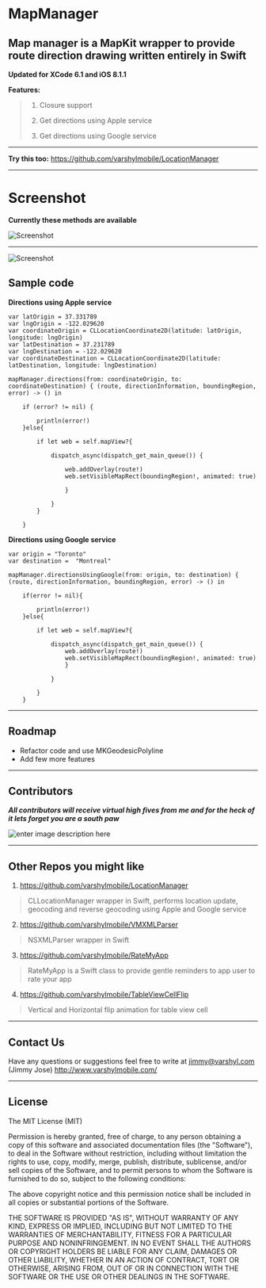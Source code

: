 MapManager
=====================

Map manager is a MapKit wrapper to provide route direction drawing written entirely in Swift
----------------------------------

**Updated for XCode 6.1 and iOS 8.1.1**

**Features:**
>  1) Closure support 
>  
>  2) Get directions using Apple service 
>  
>  3) Get directions using Google service 


----------


**Try this too:**
https://github.com/varshylmobile/LocationManager


----------


Screenshot
==========
**Currently these methods are available**

![Screenshot](http://imgur.com/qhytrPs.png)

----------

![Screenshot](http://imgur.com/BpZ8XPx.png)



Sample code
-----------

**Directions using Apple service**

    var latOrigin = 37.331789
    var lngOrigin = -122.029620
    var coordinateOrigin = CLLocationCoordinate2D(latitude: latOrigin, longitude: lngOrigin)
    var latDestination = 37.231789
    var lngDestination = -122.029620
    var coordinateDestination = CLLocationCoordinate2D(latitude: latDestination, longitude: lngDestination)
        
    mapManager.directions(from: coordinateOrigin, to: coordinateDestination) { (route, directionInformation, boundingRegion, error) -> () in
            
        if (error? != nil) {
                
            println(error!)
        }else{
                
            if let web = self.mapView?{
                    
                dispatch_async(dispatch_get_main_queue()) {
                        
                    web.addOverlay(route!)
                    web.setVisibleMapRect(boundingRegion!, animated: true)
                        
                    }
                    
                }
            }
            
        }
            

**Directions using Google service**

    var origin = "Toronto"
    var destination =  "Montreal"
        
    mapManager.directionsUsingGoogle(from: origin, to: destination) { (route, directionInformation, boundingRegion, error) -> () in
            
        if(error != nil){
                
            println(error!)
        }else{
                
            if let web = self.mapView?{
                    
                dispatch_async(dispatch_get_main_queue()) {
                    web.addOverlay(route!)
                    web.setVisibleMapRect(boundingRegion!, animated: true)
                	}
                    
            	}
                
        	}
    	}

----------

Roadmap
---------------

 - Refactor code and use MKGeodesicPolyline
 - Add few more features


----------

Contributors 
---------------
***All contributors will receive virtual high fives from me and for the heck of it lets forget you are a south paw***

![enter image description here](https://dl.dropbox.com/s/n32dq4fle8fh7l4/internet-high-five.jpg)



----------

Other Repos you might like
--------------------------

1) https://github.com/varshylmobile/LocationManager

> CLLocationManager wrapper in Swift, performs location update,
> geocoding and reverse geocoding using Apple and Google service
> 

2) https://github.com/varshylmobile/VMXMLParser

> NSXMLParser wrapper in Swift

3) https://github.com/varshylmobile/RateMyApp

> RateMyApp is a Swift class to provide gentle reminders to app user to
> rate your app

4) https://github.com/varshylmobile/TableViewCellFlip

> Vertical and Horizontal flip animation for table view cell


----------
Contact Us
---------------

Have any questions or suggestions feel free to write at jimmy@varshyl.com (Jimmy Jose)
http://www.varshylmobile.com/

----------
## License

The MIT License (MIT)

Permission is hereby granted, free of charge, to any person obtaining a copy of this software and associated documentation files (the "Software"), to deal in the Software without restriction, including without limitation the rights to use, copy, modify, merge, publish, distribute, sublicense, and/or sell copies of the Software, and to permit persons to whom the Software is furnished to do so, subject to the following conditions:

The above copyright notice and this permission notice shall be included in all copies or substantial portions of the Software.

THE SOFTWARE IS PROVIDED "AS IS", WITHOUT WARRANTY OF ANY KIND, EXPRESS OR IMPLIED, INCLUDING BUT NOT LIMITED TO THE WARRANTIES OF MERCHANTABILITY, FITNESS FOR A PARTICULAR PURPOSE AND NONINFRINGEMENT. IN NO EVENT SHALL THE AUTHORS OR COPYRIGHT HOLDERS BE LIABLE FOR ANY CLAIM, DAMAGES OR OTHER
LIABILITY, WHETHER IN AN ACTION OF CONTRACT, TORT OR OTHERWISE, ARISING FROM, OUT OF OR IN CONNECTION WITH THE SOFTWARE OR THE USE OR OTHER DEALINGS IN THE SOFTWARE.

